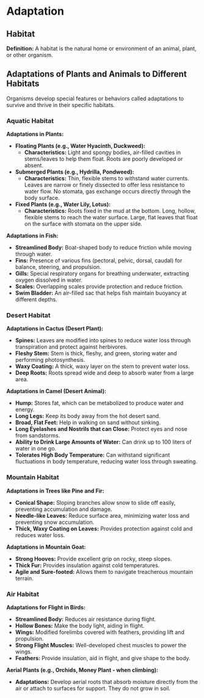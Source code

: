 
# Adaptation

## Habitat

**Definition:** A habitat is the natural home or environment of an animal, plant, or other organism.

## Adaptations of Plants and Animals to Different Habitats

Organisms develop special features or behaviors called adaptations to survive and thrive in their specific habitats.

### Aquatic Habitat

**Adaptations in Plants:**

*   **Floating Plants (e.g., Water Hyacinth, Duckweed):**
    *   **Characteristics:** Light and spongy bodies, air-filled cavities in stems/leaves to help them float. Roots are poorly developed or absent.
*   **Submerged Plants (e.g., Hydrilla, Pondweed):**
    *   **Characteristics:** Thin, flexible stems to withstand water currents. Leaves are narrow or finely dissected to offer less resistance to water flow. No stomata, gas exchange occurs directly through the body surface.
*   **Fixed Plants (e.g., Water Lily, Lotus):**
    *   **Characteristics:** Roots fixed in the mud at the bottom. Long, hollow, flexible stems to reach the water surface. Large, flat leaves that float on the surface with stomata on the upper side.

**Adaptations in Fish:**

*   **Streamlined Body:** Boat-shaped body to reduce friction while moving through water.
*   **Fins:** Presence of various fins (pectoral, pelvic, dorsal, caudal) for balance, steering, and propulsion.
*   **Gills:** Special respiratory organs for breathing underwater, extracting oxygen dissolved in water.
*   **Scales:** Overlapping scales provide protection and reduce friction.
*   **Swim Bladder:** An air-filled sac that helps fish maintain buoyancy at different depths.

### Desert Habitat

**Adaptations in Cactus (Desert Plant):**

*   **Spines:** Leaves are modified into spines to reduce water loss through transpiration and protect against herbivores.
*   **Fleshy Stem:** Stem is thick, fleshy, and green, storing water and performing photosynthesis.
*   **Waxy Coating:** A thick, waxy layer on the stem to prevent water loss.
*   **Deep Roots:** Roots spread wide and deep to absorb water from a large area.

**Adaptations in Camel (Desert Animal):**

*   **Hump:** Stores fat, which can be metabolized to produce water and energy.
*   **Long Legs:** Keep its body away from the hot desert sand.
*   **Broad, Flat Feet:** Help in walking on sand without sinking.
*   **Long Eyelashes and Nostrils that can Close:** Protect eyes and nose from sandstorms.
*   **Ability to Drink Large Amounts of Water:** Can drink up to 100 liters of water in one go.
*   **Tolerates High Body Temperature:** Can withstand significant fluctuations in body temperature, reducing water loss through sweating.

### Mountain Habitat

**Adaptations in Trees like Pine and Fir:**

*   **Conical Shape:** Sloping branches allow snow to slide off easily, preventing accumulation and damage.
*   **Needle-like Leaves:** Reduce surface area, minimizing water loss and preventing snow accumulation.
*   **Thick, Waxy Coating on Leaves:** Provides protection against cold and reduces water loss.

**Adaptations in Mountain Goat:**

*   **Strong Hooves:** Provide excellent grip on rocky, steep slopes.
*   **Thick Fur:** Provides insulation against cold temperatures.
*   **Agile and Sure-footed:** Allows them to navigate treacherous mountain terrain.

### Air Habitat

**Adaptations for Flight in Birds:**

*   **Streamlined Body:** Reduces air resistance during flight.
*   **Hollow Bones:** Make the body light, aiding in flight.
*   **Wings:** Modified forelimbs covered with feathers, providing lift and propulsion.
*   **Strong Flight Muscles:** Well-developed chest muscles to power the wings.
*   **Feathers:** Provide insulation, aid in flight, and give shape to the body.

**Aerial Plants (e.g., Orchids, Money Plant - when climbing):**

*   **Adaptations:** Develop aerial roots that absorb moisture directly from the air or attach to surfaces for support. They do not grow in soil.
